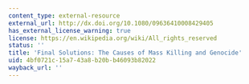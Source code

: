 ```yaml
---
content_type: external-resource
external_url: http://dx.doi.org/10.1080/09636410008429405
has_external_license_warning: true
license: https://en.wikipedia.org/wiki/All_rights_reserved
status: ''
title: 'Final Solutions: The Causes of Mass Killing and Genocide'
uid: 4bf0721c-15a7-43a8-b20b-b46093b82022
wayback_url: ''
---
```

